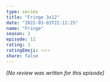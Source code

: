```yaml
---
type: series
title: "Fringe 3x12"
date: "2022-03-03T22:12:25"
name: "Fringe"
season: 3
episode: 12
rating: 3
ratingEmoji: ⭐️⭐️⭐️
share: false
---
```


_[No review was written for this episode]_
